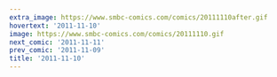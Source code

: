 ```yaml
---
extra_image: https://www.smbc-comics.com/comics/20111110after.gif
hovertext: '2011-11-10'
image: https://www.smbc-comics.com/comics/20111110.gif
next_comic: '2011-11-11'
prev_comic: '2011-11-09'
title: '2011-11-10'
---
```


